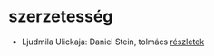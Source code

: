 # szerzetesség

- Ljudmila Ulickaja: Daniel Stein, tolmács [részletek](../_details/Ljudmila%20Ulickaja.md#id_1285)